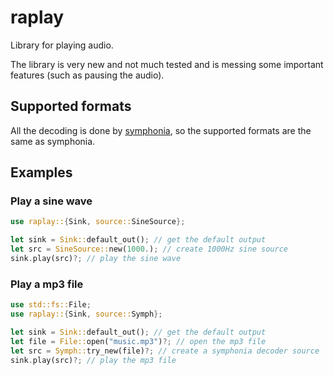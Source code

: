 # raplay
Library for playing audio.

The library is very new and not much tested and is messing some important
features (such as pausing the audio).

## Supported formats
All the decoding is done by [symphonia](https://github.com/pdeljanov/Symphonia/tree/master), so the supported formats are the same as symphonia.

## Examples

### Play a sine wave
```rust
use raplay::{Sink, source::SineSource};

let sink = Sink::default_out(); // get the default output
let src = SineSource::new(1000.); // create 1000Hz sine source
sink.play(src)?; // play the sine wave
```

### Play a mp3 file
```rust
use std::fs::File;
use raplay::{Sink, source::Symph};

let sink = Sink::default_out(); // get the default output
let file = File::open("music.mp3")?; // open the mp3 file
let src = Symph::try_new(file)?; // create a symphonia decoder source
sink.play(src)?; // play the mp3 file
```
